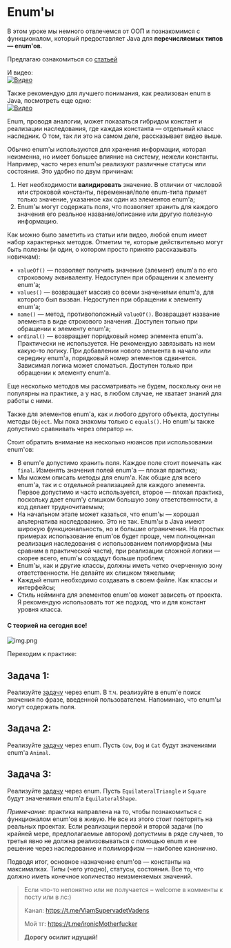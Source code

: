 # Enum'ы

В этом уроке мы немного отвлечемся от ООП и познакомимся с функционалом, который предоставляет Java для **перечисляемых
типов — enum'ов**.

Предлагаю ознакомиться со [статьей](https://metanit.com/java/tutorial/3.8.php)

И видео:  
[![Видео](http://img.youtube.com/vi/ll14SKsQScE/0.jpg)](http://www.youtube.com/watch?v=ll14SKsQScE)

Также рекомендую для лучшего понимания, как реализован enum в Java, посмотреть еще одно:  
[![Видео](http://img.youtube.com/vi/aMiemoKyiqU/0.jpg)](http://www.youtube.com/watch?v=aMiemoKyiqU)

Enum, проводя аналогии, может показаться гибридом констант и реализации наследования, где каждая константа — отдельный
класс наследник. О том, так ли это на самом деле, рассказывает видео выше.

Обычно enum'ы используются для хранения информации, которая неизменна, но имеет большее влияние на систему, нежели
константы. Например, часто через enum'ы реализуют различные статусы или состояния. Это удобно по двум причинам:

1. Нет необходимости **валидировать** значение. В отличии от числовой или строковой константы, переменная/поле enum-типа
   примет только значение, указанное как один из элементов enum'а;
2. Enum'ы могут содержать поля, что позволяет хранить для каждого значения его реальное название/описание или другую
   полезную информацию.

Как можно было заметить из статьи или видео, любой enum имеет набор характерных методов. Отметим те, которые
действительно могут быть полезны (и один, о котором просто принято рассказывать новичкам):

* `valueOf()` — позволяет получить значение (элемент) enum'а по его строковому эквиваленту. Недоступен при обращении к
  элементу enum'а;
* `values()` — возвращает массив со всеми значениями enum'а, для которого был вызван. Недоступен при обращении к
  элементу enum'а;
* `name()` — метод, противоположный `valueOf()`. Возвращает название элемента в виде строкового значения. Доступен
  только при обращении к элементу enum'а;
* `ordinal()` — возвращает порядковый номер элемента enum'а. Практически не используется. Не рекомендую завязывать на
  нем какую-то логику. При добавлении нового элемента в начало или середину enum'а, порядковый номер элементов
  сдвинется. Зависимая логика может сломаться. Доступен только при обращении к элементу enum'а.

Еще несколько методов мы рассматривать не будем, поскольку они не популярны на практике, а у нас, в любом случае, не
хватает знаний для работы с ними.

Также для элементов enum'а, как и любого другого объекта, доступны методы `Object`. Мы пока знакомы только с `equals()`.
Но enum'ы также допустимо сравнивать через оператор `==`.

Стоит обратить внимание на несколько нюансов при использовании enum'ов:

* В enum'е допустимо хранить поля. Каждое поле стоит помечать как `final`. Изменять значения полей enum'а — плохая
  практика;
* Мы можем описать методы для enum'а. Как общие для всего enum'а, так и с отдельной реализацией для каждого элемента.
  Первое допустимо и часто используется, второе — плохая практика, поскольку дает enum'у слишком большую зону
  ответственности, а код делает трудночитаемым;
* На начальном этапе может казаться, что enum'ы — хорошая альтернатива наследованию. Это не так. Enum'ы в Java имеют
  широкую функциональность, но и большие ограничения. На простых примерах использование enum'ов будет проще, чем
  полноценная реализация наследования с использованием полиморфизма (мы сравним в практической части), при реализации
  сложной логики — скорее всего, enum'ы создадут больше проблем;
* Enum'ы, как и другие классы, должны иметь четко очерченную зону ответственности. Не делайте их слишком тяжелыми;
* Каждый enum необходимо создавать в своем файле. Как классы и интерфейсы;
* Стиль нейминга для элементов enum'ов может зависеть от проекта. Я рекомендую использовать тот же подход, что и для
  констант уровня класса.

#### С теорией на сегодня все!

![img.png](../../../commonmedia/defaultFooter.jpg)

Переходим к практике:

## Задача 1:

Реализуйте 
[задачу](https://github.com/KFalcon2022/practical-tasks/blob/master/src/com/walking/lesson3_casts_conditional_constructions/Task2SwitchCase.java)
через enum. В т.ч. реализуйте в enum'е поиск значения по фразе, введенной пользователем. Напоминаю, что enum'ы могут
содержать поля.

## Задача 2:

Реализуйте 
[задачу](https://github.com/KFalcon2022/practical-tasks/tree/master/src/com/walking/lesson14_polymorphism/task2)
через enum. Пусть `Cow`, `Dog` и `Cat` будут значениями enum'а `Animal`.

## Задача 3:

Реализуйте 
[задачу](https://github.com/KFalcon2022/practical-tasks/tree/master/src/com/walking/lesson14_polymorphism/task1)
через enum. Пусть `EquilateralTriangle` и `Square` будут значениями enum'а `EquilateralShape`.

_Примечание_: практика направлена на то, чтобы познакомиться с функционалом enum'ов в живую. Не все из этого стоит
повторять на реальных проектах. Если реализации первой и второй задачи (по крайней мере, предполагаемые автором)
допустимы в ряде случаев, то третья явно не должна реализовываться с помощью enum и ее решение через наследование и
полиморфизм — наиболее канонично.

Подводя итог, основное назначение enum'ов — константы на максималках. Типы (чего угодно), статусы, состояния. Все то,
что должно иметь конечное количество неизменяемых значений.

> Если что-то непонятно или не получается – welcome в комменты к посту или в лс:)
>
> Канал: https://t.me/ViamSupervadetVadens
>
> Мой тг: https://t.me/ironicMotherfucker
>
> **Дорогу осилит идущий!**